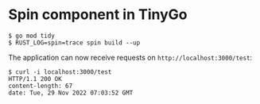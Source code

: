 # Spin component in TinyGo

```shell
$ go mod tidy
$ RUST_LOG=spin=trace spin build --up
```

The application can now receive requests on `http://localhost:3000/test`:

```shell
$ curl -i localhost:3000/test
HTTP/1.1 200 OK
content-length: 67
date: Tue, 29 Nov 2022 07:03:52 GMT
```
